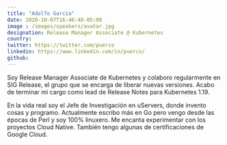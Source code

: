 ```yaml
---
title: "Adolfo Garcia"
date: 2020-10-07T16:46:48-05:00
image : /images/speakers/avatar.jpg
designation: Release Manager Associate @ Kubernetes
country: 
twitter: https://twitter.com/puerco
linkedin: https://www.linkedin.com/in/puerco/
github: 
---
```


Soy Release Manager Associate de Kubernetes y colaboro regularmente en SIG Release, el grupo que se encarga de liberar nuevas versiones. Acabo de terminar mi cargo como lead de Release Notes para Kubernetes 1.19.

En la vida real soy el Jefe de Investigación en uServers, donde invento cosas y programo. Actualmente escribo más en Go pero vengo desde las épocas de Perl y soy 100% linuxero. Me encanta experimentar con los proyectos Cloud Native. También tengo algunas de certificaciones de Google Cloud.

